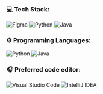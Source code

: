 ### 💻 Tech Stack:
 ![Figma](https://img.shields.io/badge/Figma-000?style=for-the-badge&logo=figma&logoColor=white)  ![Python](https://img.shields.io/badge/Python-000?style=for-the-badge&logo=python) ![Java](https://img.shields.io/badge/Java-000?style=for-the-badge&logo=openjdk) 
          
### ⚙️ Programming Languages:
  ![Python](https://img.shields.io/badge/Python-000?style=for-the-badge&logo=python) ![Java](https://img.shields.io/badge/Java-000?style=for-the-badge&logo=openjdk)

### 🎧 Preferred code editor:
![Visual Studio Code](https://img.shields.io/badge/VSCODE-000?style=for-the-badge&logo=visual-studio-code) ![IntelliJ IDEA](https://img.shields.io/badge/IntelliJIDEA-000000.svg?style=for-the-badge&logo=intellij-idea&logoColor=white)
